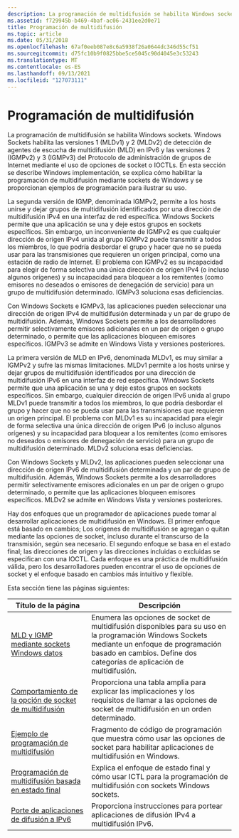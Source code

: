 ```yaml
---
description: La programación de multidifusión se habilita Windows sockets.
ms.assetid: f729945b-b469-4baf-ac06-2431ee2d0e71
title: Programación de multidifusión
ms.topic: article
ms.date: 05/31/2018
ms.openlocfilehash: 67af0eeb087e8c6a5938f26a0644dc346d55cf51
ms.sourcegitcommit: d75fc10b9f0825bbe5ce5045c90d4045e3c53243
ms.translationtype: MT
ms.contentlocale: es-ES
ms.lasthandoff: 09/13/2021
ms.locfileid: "127073111"
---
```

# <a name="multicast-programming"></a>Programación de multidifusión

La programación de multidifusión se habilita Windows sockets. Windows Sockets habilita las versiones 1 (MLDv1) y 2 (MLDv2) de detección de agentes de escucha de multidifusión (MLD) en IPv6 y las versiones 2 (IGMPv2) y 3 (IGMPv3) del Protocolo de administración de grupos de Internet mediante el uso de opciones de socket o IOCTLs. En esta sección se describe Windows implementación, se explica cómo habilitar la programación de multidifusión mediante sockets de Windows y se proporcionan ejemplos de programación para ilustrar su uso.

La segunda versión de IGMP, denominada IGMPv2, permite a los hosts unirse y dejar grupos de multidifusión identificados por una dirección de multidifusión IPv4 en una interfaz de red específica. Windows Sockets permite que una aplicación se una y deje estos grupos en sockets específicos. Sin embargo, un inconveniente de IGMPv2 es que cualquier dirección de origen IPv4 unida al grupo IGMPv2 puede transmitir a todos los miembros, lo que podría desbordar el grupo y hacer que no se pueda usar para las transmisiones que requieren un origen principal, como una estación de radio de Internet. El problema con IGMPv2 es su incapacidad para elegir de forma selectiva una única dirección de origen IPv4 (o incluso algunos orígenes) y su incapacidad para bloquear a los remitentes (como emisores no deseados o emisores de denegación de servicio) para un grupo de multidifusión determinado. IGMPv3 soluciona esas deficiencias.

Con Windows Sockets e IGMPv3, las aplicaciones pueden seleccionar una dirección de origen IPv4 de multidifusión determinada y un par de grupo de multidifusión. Además, Windows Sockets permite a los desarrolladores permitir selectivamente emisores adicionales en un par de origen o grupo determinado, o permite que las aplicaciones bloqueen emisores específicos. IGMPv3 se admite en Windows Vista y versiones posteriores.

La primera versión de MLD en IPv6, denominada MLDv1, es muy similar a IGMPv2 y sufre las mismas limitaciones. MLDv1 permite a los hosts unirse y dejar grupos de multidifusión identificados por una dirección de multidifusión IPv6 en una interfaz de red específica. Windows Sockets permite que una aplicación se una y deje estos grupos en sockets específicos. Sin embargo, cualquier dirección de origen IPv6 unida al grupo MLDv1 puede transmitir a todos los miembros, lo que podría desbordar el grupo y hacer que no se pueda usar para las transmisiones que requieren un origen principal. El problema con MLDv1 es su incapacidad para elegir de forma selectiva una única dirección de origen IPv6 (o incluso algunos orígenes) y su incapacidad para bloquear a los remitentes (como emisores no deseados o emisores de denegación de servicio) para un grupo de multidifusión determinado. MLDv2 soluciona esas deficiencias.

Con Windows Sockets y MLDv2, las aplicaciones pueden seleccionar una dirección de origen IPv6 de multidifusión determinada y un par de grupo de multidifusión. Además, Windows Sockets permite a los desarrolladores permitir selectivamente emisores adicionales en un par de origen o grupo determinado, o permite que las aplicaciones bloqueen emisores específicos. MLDv2 se admite en Windows Vista y versiones posteriores.

Hay dos enfoques que un programador de aplicaciones puede tomar al desarrollar aplicaciones de multidifusión en Windows. El primer enfoque está basado en cambios; Los orígenes de multidifusión se agregan o quitan mediante las opciones de socket, incluso durante el transcurso de la transmisión, según sea necesario. El segundo enfoque se basa en el estado final; las direcciones de origen y las direcciones incluidas o excluidas se especifican con una IOCTL. Cada enfoque es una práctica de multidifusión válida, pero los desarrolladores pueden encontrar el uso de opciones de socket y el enfoque basado en cambios más intuitivo y flexible.

Esta sección tiene las páginas siguientes: 

| Título de la página                                                                             | Descripción                                                                                                                                                                        |
|----------------------------------------------------------------------------------------|------------------------------------------------------------------------------------------------------------------------------------------------------------------------------------|
| [MLD y IGMP mediante sockets Windows datos](igmp-and-windows-sockets.md)                     | Enumera las opciones de socket de multidifusión disponibles para su uso en la programación Windows Sockets mediante un enfoque de programación basado en cambios. Define dos categorías de aplicación de multidifusión. |
| [Comportamiento de la opción de socket de multidifusión](multicast-socket-option-behavior.md)               | Proporciona una tabla amplia para explicar las implicaciones y los requisitos de llamar a las opciones de socket de multidifusión en un orden determinado.                                                  |
| [Ejemplo de programación de multidifusión](multicast-programming-sample.md)                       | Fragmento de código de programación que muestra cómo usar las opciones de socket para habilitar aplicaciones de multidifusión en Windows.                                                                        |
| [Programación de multidifusión basada en estado final](final-state-based-multicast-programming.md) | Explica el enfoque de estado final y cómo usar ICTL para la programación de multidifusión con sockets Windows sockets.                                                                               |
| [Porte de aplicaciones de difusión a IPv6](porting-broadcast-applications-to-ipv6.md)   | Proporciona instrucciones para portear aplicaciones de difusión IPv4 a multidifusión IPv6.                                                                                                     |



 

 

 



